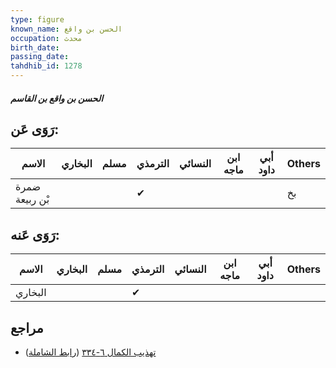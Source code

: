 ```yaml
---
type: figure
known_name: الحسن بن واقع
occupation: محدث
birth_date:
passing_date:
tahdhib_id: 1278
---
```

##### الحسن بن واقع بن القاسم

## رَوَى عَن:
| الاسم          | البخاري | مسلم | الترمذي | النسائي | ابن ماجه | أبي داود | Others |
| -------------- | ------- | ---- | ------- | ------- | -------- | -------- | ------ |
| ضمرة بْن ربيعة |         |      | ✔       |         |          |          | بخ     |
## رَوَى عَنه:
| الاسم   | البخاري | مسلم | الترمذي | النسائي | ابن ماجه | أبي داود | Others |
| ------- | ------- | ---- | ------- | ------- | -------- | -------- | ------ |
| البخاري |         |      | ✔       |         |          |          |        |
## مراجع
- [تهذيب الكمال ٦-٣٣٤](obsidian://open?vault=Tahdhib-al-Kamal&file=Figures/١٢٧٨-الحسن%20بن%20واقع%20بن%20القاسم) ([رابط الشاملة](https://shamela.ws/book/3722/2998))
